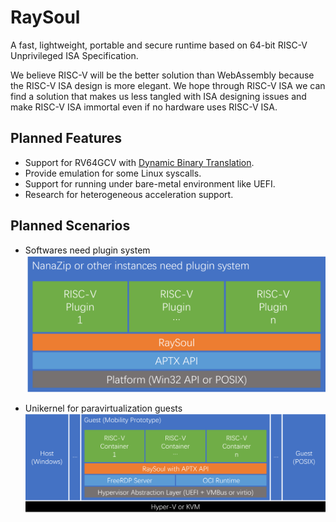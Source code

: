 ﻿# RaySoul

A fast, lightweight, portable and secure runtime based on 64-bit RISC-V
Unprivileged ISA Specification.

We believe RISC-V will be the better solution than WebAssembly because the
RISC-V ISA design is more elegant. We hope through RISC-V ISA we can find a
solution that makes us less tangled with ISA designing issues and make RISC-V
ISA immortal even if no hardware uses RISC-V ISA.

## Planned Features

- Support for RV64GCV with [Dynamic Binary Translation].
- Provide emulation for some Linux syscalls.
- Support for running under bare-metal environment like UEFI.
- Research for heterogeneous acceleration support.

[Dynamic Binary Translation]: https://en.wikipedia.org/wiki/Binary_translation#Dynamic_binary_translation

## Planned Scenarios

- Softwares need plugin system
![NanaZip](Documents/NanaZip.png)

- Unikernel for paravirtualization guests
![Mobility](Documents/Mobility.png)
